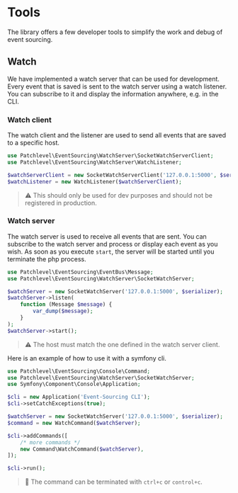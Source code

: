 # Tools

The library offers a few developer tools to simplify the work and debug of event sourcing.

## Watch

We have implemented a watch server that can be used for development.
Every event that is saved is sent to the watch server using a watch listener.
You can subscribe to it and display the information anywhere, e.g. in the CLI.

### Watch client

The watch client and the listener are used to send all events that are saved to a specific host.

```php
use Patchlevel\EventSourcing\WatchServer\SocketWatchServerClient;
use Patchlevel\EventSourcing\WatchServer\WatchListener;

$watchServerClient = new SocketWatchServerClient('127.0.0.1:5000', $serializer);
$watchListener = new WatchListener($watchServerClient);
```

> :warning: This should only be used for dev purposes and should not be registered in production.

### Watch server

The watch server is used to receive all events that are sent.
You can subscribe to the watch server and process or display each event as you wish.
As soon as you execute `start`, the server will be started until you terminate the php process.

```php
use Patchlevel\EventSourcing\EventBus\Message;
use Patchlevel\EventSourcing\WatchServer\SocketWatchServer;

$watchServer = new SocketWatchServer('127.0.0.1:5000', $serializer);
$watchServer->listen(
    function (Message $message) {
        var_dump($message);
    }
);
$watchServer->start();
```

> :warning: The host must match the one defined in the watch server client.

Here is an example of how to use it with a symfony cli.

```php
use Patchlevel\EventSourcing\Console\Command;
use Patchlevel\EventSourcing\WatchServer\SocketWatchServer;
use Symfony\Component\Console\Application;

$cli = new Application('Event-Sourcing CLI');
$cli->setCatchExceptions(true);

$watchServer = new SocketWatchServer('127.0.0.1:5000', $serializer);
$command = new WatchCommand($watchServer);

$cli->addCommands([
    /* more commands */
    new Command\WatchCommand($watchServer),
]);

$cli->run();
```

> :book: The command can be terminated with `ctrl+c` or `control+c`.